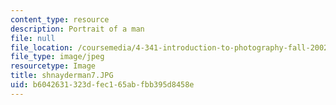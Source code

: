 ```yaml
---
content_type: resource
description: Portrait of a man
file: null
file_location: /coursemedia/4-341-introduction-to-photography-fall-2002/b6042631323dfec165abfbb395d8458e_shnayderman7.JPG
file_type: image/jpeg
resourcetype: Image
title: shnayderman7.JPG
uid: b6042631-323d-fec1-65ab-fbb395d8458e
---
```

